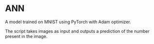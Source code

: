 # ANN
A model trained on MNIST using PyTorch with Adam optimizer.

The script takes images as input and outputs a prediction of the number present in the image. 
